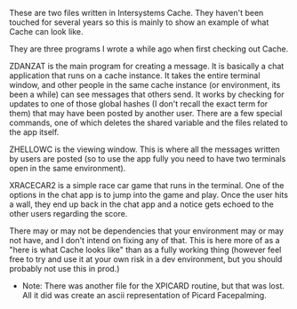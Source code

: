 These are two files written in Intersystems Cache. They haven't been touched for several years so 
this is mainly to show an example of what Cache can look like.

They are three programs I wrote a while ago when first checking out Cache.

ZDANZAT is the main program for creating a message. It is basically a chat application that runs on a cache instance.
  It takes the entire terminal window, and other people in the same cache instance (or environment,
  its been a while) can see messages that others send. It works by checking for updates to one of 
  those global hashes (I don't recall the exact term for them) that may have been posted by another
  user. There are a few special commands, one of which deletes the shared variable and the files related to the
  app itself.

ZHELLOWC is the viewing window. This is where all the messages written by users are posted (so to use the app fully
  you need to have two terminals open in the same environment). 

XRACECAR2 is a simple race car game that runs in the terminal. One of the options in the chat app is
  to jump into the game and play. Once the user hits a wall, they end up back in the chat app and a notice
  gets echoed to the other users regarding the score.


There may or may not be dependencies that your environment may or may not have, and I don't intend on fixing any of that.
This is here more of as a "here is what Cache looks like" than as a fully working thing (however feel free to try and use it
at your own risk in a dev environment, but you should probably not use this in prod.)

* Note: There was another file for the XPICARD routine, but that was lost. All it did was create an ascii representation
  of Picard Facepalming.
